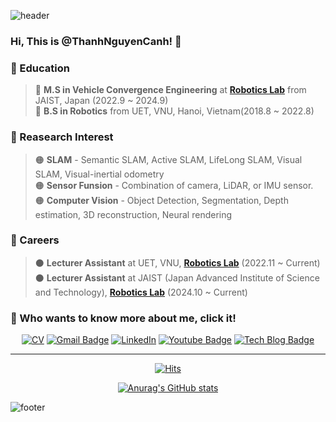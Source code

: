 ![header](https://capsule-render.vercel.app/api?type=waving&&color=gradient&height=80&section=header&fontSize=90)  

### Hi, This is @ThanhNguyenCanh! 👋

### 🌱 Education  
> 🔵 **M.S in Vehicle Convergence Engineering** at [**Robotics Lab**](https://www.jaist.ac.jp/robot/) from JAIST, Japan (2022.9 ~ 2024.9)  
> 🔵 **B.S in Robotics** from UET, VNU, Hanoi, Vietnam(2018.8 ~ 2022.8)  

### :orange_book: Reasearch Interest  
> 🟠 **SLAM** - Semantic SLAM, Active SLAM, LifeLong SLAM, Visual SLAM, Visual-inertial odometry   
> 🟠 **Sensor Funsion** - Combination of camera, LiDAR, or IMU sensor.  
> 🟠 **Computer Vision** - Object Detection, Segmentation, Depth estimation, 3D reconstruction, Neural rendering   

### 🚀 Careers

> ⚫ **Lecturer Assistant** at UET, VNU, [**Robotics Lab**]([https://robotics.hyundai.com/en/](https://fet.uet.vnu.edu.vn/bo-mon-ky-thuat-robot/)) (2022.11 ~ Current)  
> ⚫ **Lecturer Assistant** at JAIST (Japan Advanced Institute of Science and Technology), [**Robotics Lab**](https://www.jaist.ac.jp/robot/) (2024.10 ~ Current)  

### 👀 Who wants to know more about me, click it!

<div align=center>



[![CV](http://img.shields.io/badge/-CV-black?style=flat-square&logo=github&link=https://davinci-ai.tistory.com/)](https://github.com/thanhnguyencanh)
[![Gmail Badge](https://img.shields.io/badge/Gmail-d14836?style=flat-square&logo=Gmail&logoColor=white&link=mailto:tyoung960302@gmail.com)](mailto:thanhnc@jaist.ac.jp)
[![LinkedIn](https://img.shields.io/badge/-LinkedIn-0077b5?style=round-square&logo=linkedin&logoColor=white&link=https://www.linkedin.com/in/tae-young-kim-595692139/)](https://www.linkedin.com/in/nguyencanhthanh/)
[![Youtube Badge](https://img.shields.io/badge/Youtube-ff0000?style=flat-square&logo=youtube&link=https://www.youtube.com/c/kyleschool)]([https://www.youtube.com/@tyoung96](https://www.youtube.com/@thanhnguyencanh8405))
[![Tech Blog Badge](http://img.shields.io/badge/-Tech%20blog-black?style=flat-square&logo=github&link=https://davinci-ai.tistory.com/)](https://thanhnguyencanh.github.io/)

</div>

---

<div align=center>

[![Hits](https://hits.seeyoufarm.com/api/count/incr/badge.svg?url=https%3A%2F%2Fgithub.com%2FTaeyoung96&count_bg=%233DC88E&title_bg=%23555555&icon=&icon_color=%23E7E7E7&title=hits&edge_flat=false)](https://hits.seeyoufarm.com)  

</div>

<div align=center>
  
[![Anurag's GitHub stats](https://github-readme-stats-git-masterrstaa-rickstaa.vercel.app/api?username=thanhnguyencanh&count_private=true
)](https://github.com/anuraghazra/github-readme-stats)
  
</div>


![footer](https://capsule-render.vercel.app/api?type=waving&&color=gradient&height=80&section=footer&fontSize=90)

